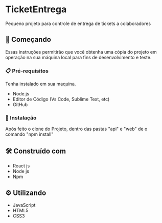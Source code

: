 # TicketEntrega

Pequeno projeto para controle de entrega de tickets a colaboradores 

## 🚀 Começando

Essas instruções permitirão que você obtenha uma cópia do projeto em operação na sua máquina local para fins de desenvolvimento e teste.


### 📋 Pré-requisitos

Tenha instalado em sua maquina.
* Node.js
* Editor de Código (Vs Code, Sublime Text, etc)
* GitHub 


### 🔧 Instalação

Após feito o clone do Projeto, dentro das pastas "api" e "web" de o comando "npm install"



## 🛠️ Construído com

* React js
* Node js
* Npm

## ⚙️ Utilizando 

* JavaScript
* HTML5
* CSS3
